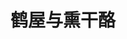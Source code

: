 ---
logo: images/animation/鹤屋与熏干酪.jpg
title: 鹤屋与熏干酪
subTitle: 由京都动画制作的网络动画，于2009年2月14日开始在YouTube上放送，全13话
queue: \6

category: 动画

hasResource: true
downloadList:
  - intro: 720P x264※
    size: 6.4GB
    link: https://pan.baidu.com/s/106687z_Fe55ob6dchPIlBQ
  - intro: 720P x265※
    size: 1.6GB
    link: https://pan.baidu.com/s/106687z_Fe55ob6dchPIlBQ
  - intro: 内嵌字幕版
    size: 124.6MB
    link: https://pan.baidu.com/s/106687z_Fe55ob6dchPIlBQ
  - intro: 字幕
    size: 56KB
    link: https://pan.baidu.com/s/106687z_Fe55ob6dchPIlBQ
  - intro: 云盘 提取码:2pjn
    size: 
    link: https://pan.baidu.com/s/106687z_Fe55ob6dchPIlBQ

downloadContent: |
  《小鹤屋学姐的四格》是由《凉宫春日的忧郁》衍生的搞笑四格漫画，以鹤屋学姐为原型创作，在作者的个人网站上进行不定期连载。<br>
  2008年8月26日，《少年ACE》宣布《小凉宫春日的忧郁》&《小鹤屋学姐的四格》动画化决定。<br>
  2009年，由京都动画制作成网络动画在YouTube上播放，由武本康弘担任监督。同时搭载的还有动画《小凉宫春日的忧郁》，于2009年2月14日放送，全13话。<br><br>
  版权属于:VCB-Studio<br>
  文件地址:https://vcb-s.com/archives/11328<br><br>
  ※：无分割版，即与《鹤屋与熏干酪》合并
---